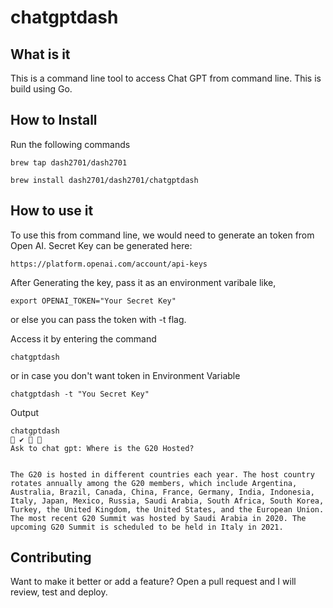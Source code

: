 # chatgptdash

## What is it
This is a command line tool to access Chat GPT from command line.  This is build using Go.

## How to Install

Run the following commands

```
brew tap dash2701/dash2701
```

```
brew install dash2701/dash2701/chatgptdash
```

## How to use it 

To use this from command line, we would need to generate an token from Open AI. 
Secret Key can be generated here: 
``` 
https://platform.openai.com/account/api-keys
 ```

After Generating the key, pass it as an environment varibale like,

``` 
export OPENAI_TOKEN="Your Secret Key"
```

or else you can pass the token with -t flag.

Access it by entering the command 

```
chatgptdash
```
 
 or in case you don't want token in Environment Variable

```
chatgptdash -t "You Secret Key"
```

Output

```
chatgptdash                                                                                                                                 ✔  
Ask to chat gpt: Where is the G20 Hosted?


The G20 is hosted in different countries each year. The host country rotates annually among the G20 members, which include Argentina, Australia, Brazil, Canada, China, France, Germany, India, Indonesia, Italy, Japan, Mexico, Russia, Saudi Arabia, South Africa, South Korea, Turkey, the United Kingdom, the United States, and the European Union. The most recent G20 Summit was hosted by Saudi Arabia in 2020. The upcoming G20 Summit is scheduled to be held in Italy in 2021.

```

## Contributing

Want to make it better or add a feature? Open a pull request and I will review, test and deploy.


